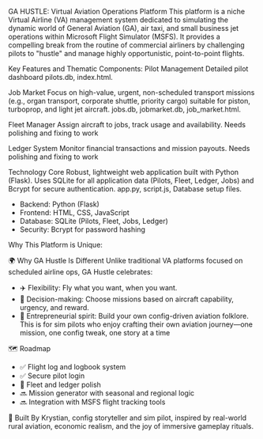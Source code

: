 GA HUSTLE: Virtual Aviation Operations Platform
This platform is a niche Virtual Airline (VA) management system dedicated to simulating the dynamic world of General Aviation (GA), air taxi, and small business jet operations within Microsoft Flight Simulator (MSFS). It provides a compelling break from the routine of commercial airliners by challenging pilots to "hustle" and manage highly opportunistic, point-to-point flights.

Key Features and Thematic Components:
Pilot Management Detailed pilot dashboard
pilots.db, index.html.

Job Market Focus on high-value, urgent, non-scheduled transport missions (e.g., organ transport, corporate shuttle, priority cargo) suitable for piston, turboprop, and light jet aircraft.
jobs.db, jobmarket.db, job_market.html.

Fleet Manager
Assign aircraft to jobs, track usage and availability. Needs polishing and fixing to work

Ledger System
Monitor financial transactions and mission payouts. Needs polishing and fixing to work


Technology Core Robust, lightweight web application built with Python (Flask). Uses SQLite for all application data (Pilots, Fleet, Ledger, Jobs) and Bcrypt for secure authentication.
app.py, script.js, Database setup files.
- Backend: Python (Flask)
- Frontend: HTML, CSS, JavaScript
- Database: SQLite (Pilots, Fleet, Jobs, Ledger)
- Security: Bcrypt for password hashing


Why This Platform is Unique:

🌍 Why GA Hustle Is Different
Unlike traditional VA platforms focused on scheduled airline ops, GA Hustle celebrates:
- ✈️ Flexibility: Fly what you want, when you want.
- 🧠 Decision-making: Choose missions based on aircraft capability, urgency, and reward.
- 💼 Entrepreneurial spirit: Build your own config-driven aviation folklore.
This is for sim pilots who enjoy crafting their own aviation journey—one mission, one config tweak, one story at a time

🗺️ Roadmap
- ✅ Flight log and logbook system
- ✅ Secure pilot login
- 🔄 Fleet and ledger polish
- 🔜 Mission generator with seasonal and regional logic
- 🔜 Integration with MSFS flight tracking tools

🛫 Built By
Krystian, config storyteller and sim pilot, inspired by real-world rural aviation, economic realism, and the joy of immersive gameplay rituals.
